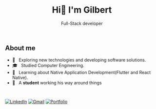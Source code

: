 <h1 align="center">Hi👋 I'm Gilbert</h1>
<p align="center">Full-Stack developer</p>

<br>

## About me

- 🤔 &nbsp; Exploring new technologies and developing software solutions.
- 🎓 &nbsp; Studied Computer Engineering.
- 💼 &nbsp; Learning about Native Application Development(Flutter and React Native).
- 👾 &nbsp; A **student** working his way around things

<br>

[![LinkedIn](https://img.shields.io/badge/Gilbert%20Ramos-0077B5?style=flat-square&logo=linkedin&logoColor=white&link=https:/www.linkedin.com/in/gramost)](https://www.linkedin.com/in/gramost)
[![Gmail](https://img.shields.io/badge/-gramosti20@gmail.com-D14836?style=flat-square&logo=gmail&logoColor=white&link=mailto:gramosti20@gmail.com)](mailto:gramosti20@gmail.com)
[![Portfolio](https://img.shields.io/badge/iamgilbert.lat-000000?style=flat-square&logo=About.me&logoColor=white)](iamgilbert.lat)













<!--
**GWRT/GWRT** is a ✨ _special_ ✨ repository because its `README.md` (this file) appears on your GitHub profile.

Here are some ideas to get you started:

- 🔭 I’m currently working on ...
- 🌱 I’m currently learning ...
- 👯 I’m looking to collaborate on ...
- 🤔 I’m looking for help with ...
- 💬 Ask me about ...
- 📫 How to reach me: ...
- 😄 Pronouns: ...
- ⚡ Fun fact: ...
-->
